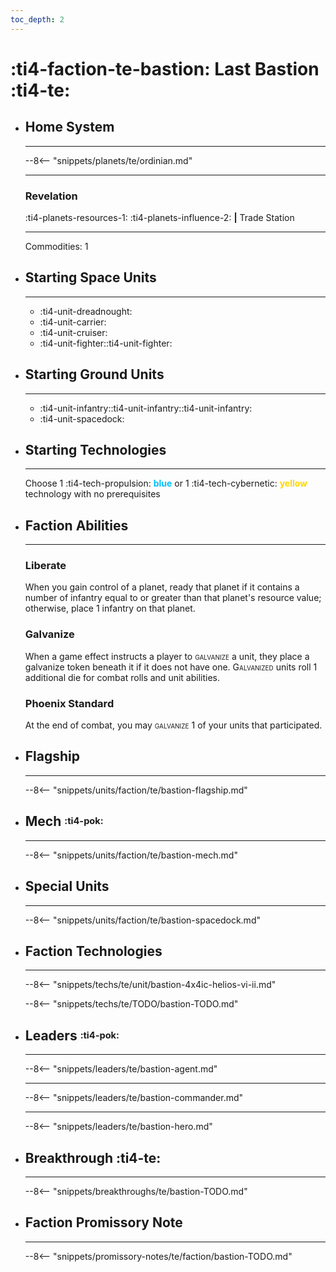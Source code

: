 ```yaml
---
toc_depth: 2
---
```


# :ti4-faction-te-bastion: Last Bastion :ti4-te:

<div class="grid cards" markdown>

-   ## __Home System__

    ---

    --8<-- "snippets/planets/te/ordinian.md"

    ---

    ### Revelation 
    :ti4-planets-resources-1: :ti4-planets-influence-2: __|__ Trade Station

    --- 

    Commodities: 1

</div>

<div class="grid cards" markdown>

-   ## __Starting Space Units__

    ---

    * :ti4-unit-dreadnought:
    * :ti4-unit-carrier:
    * :ti4-unit-cruiser:
    * :ti4-unit-fighter::ti4-unit-fighter:

-   ## __Starting Ground Units__

    ---

    * :ti4-unit-infantry::ti4-unit-infantry::ti4-unit-infantry:
    * :ti4-unit-spacedock:

-   ## __Starting Technologies__

    ---
    Choose 1 :ti4-tech-propulsion: <span style="color:DeepSkyBlue">**blue**</span> or 1 :ti4-tech-cybernetic: <span style="color:gold">**yellow**</span> technology with no prerequisites

-   ## __Faction Abilities__

    ---
    ### **Liberate**
    
    When you gain control of a planet, ready that planet if it contains a number of infantry equal to or greater than that planet's resource value; otherwise, place 1 infantry on that planet.

    ### **Galvanize**
    
    When a game effect instructs a player to <span style="font-variant:small-caps;">galvanize</span> a unit, they place a galvanize token beneath it if it does not have one. <span style="font-variant:small-caps;">Galvanized</span> units roll 1 additional die for combat rolls and unit abilities.

    ### **Phoenix Standard**
    
    At the end of combat, you may <span style="font-variant:small-caps;">galvanize</span> 1 of your units that participated.

-   ## __Flagship__

    ---
    --8<-- "snippets/units/faction/te/bastion-flagship.md"

-   ## __Mech__ <sup><sub>:ti4-pok:</sub></sup>

    ---
    --8<-- "snippets/units/faction/te/bastion-mech.md"

</div>

<div class="grid cards" markdown>

-   ## __Special Units__

    ---
    --8<-- "snippets/units/faction/te/bastion-spacedock.md"

</div>

<div class="grid cards" markdown>

-   ## __Faction Technologies__

    ---
    --8<-- "snippets/techs/te/unit/bastion-4x4ic-helios-vi-ii.md"

    --8<-- "snippets/techs/te/TODO/bastion-TODO.md"

-   ## __Leaders__ <sup><sub>:ti4-pok:</sub></sup>

    ---
    
    --8<-- "snippets/leaders/te/bastion-agent.md"

    ---

    --8<-- "snippets/leaders/te/bastion-commander.md"

    ---

    --8<-- "snippets/leaders/te/bastion-hero.md"

- ## __Breakthrough__ :ti4-te:

    ---
    --8<-- "snippets/breakthroughs/te/bastion-TODO.md"

-   ## __Faction Promissory Note__

    ---
    --8<-- "snippets/promissory-notes/te/faction/bastion-TODO.md"

</div>